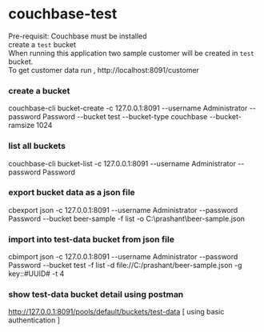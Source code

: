 # couchbase-test
Pre-requisit: Couchbase must be installed <br>
create a `test` bucket <br>
When running this application two sample customer will be created in `test` bucket. <br>
To get customer data run , http://localhost:8091/customer

### create a bucket
couchbase-cli bucket-create -c 127.0.0.1:8091 --username Administrator --password Password --bucket test --bucket-type couchbase --bucket-ramsize 1024

### list all buckets
couchbase-cli bucket-list -c 127.0.0.1:8091 --username Administrator --password Password

### export bucket data as a json file
cbexport json -c 127.0.0.1:8091 --username Administrator --password Password --bucket beer-sample -f list -o C:\prashant\beer-sample.json

### import into test-data bucket from json file
cbimport json -c 127.0.0.1:8091 --username Administrator --password Password --bucket test -f list -d file://C:/prashant/beer-sample.json -g key::#UUID# -t 4

### show test-data bucket detail using postman
http://127.0.0.1:8091/pools/default/buckets/test-data	[ using basic authentication ]

